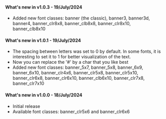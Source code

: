 #### What's new in v1.0.3 - 19/July/2024

- Added new font classes: banner (the classic), banner3, banner3d, banner4, banner_clr8x8, banner_clb8x8, banner_clr8x10, banner_clb8x10

#### What's new in v1.0.1 - 19/July/2024

- The spacing between letters was set to 0 by default. In some fonts, it is interesting to set it to 1 for better visualization of the text.
- Now you can replace the '#' by a char that you like best
- Added new font classes: banner_5x7, banner_5x8, banner_6x9, banner_6x10, banner_clr4x6, banner_clr5x8, banner_clr5x10, banner_clr6x8, banner_clr6x10, banner_clb6x10, banner_clr7x8, banner_clr7x10

#### What's new in v1.0.0 - 18/July/2024

- Initial release
- Available font classes: banner_clr5x6 and banner_clr6x6
